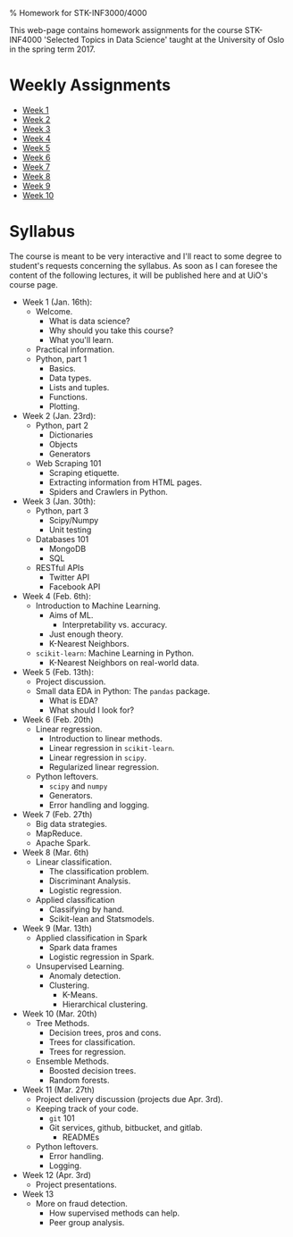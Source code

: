 % Homework for STK-INF3000/4000

This web-page contains homework assignments for the course STK-INF4000
'Selected Topics in Data Science' taught at the University of Oslo in
the spring term 2017.

# Weekly Assignments

- [Week 1](week1.html)
- [Week 2](week2.html)
- [Week 3](week3.html)
- [Week 4](week4.html)
- [Week 5](week5.html)
- [Week 6](week6.html)
- [Week 7](week7.html)
- [Week 8](week8.html)
- [Week 9](week9.html)
- [Week 10](week10.html)

# Syllabus

The course is meant to be very interactive and I'll react to some
degree to student's requests concerning the syllabus. As soon as I can
foresee the content of the following lectures, it will be published
here and at UiO's course page.

- Week 1 (Jan. 16th):
    - Welcome.
        - What is data science?
        - Why should you take this course?
        - What you'll learn.
    - Practical information.
    - Python, part 1
        - Basics.
        - Data types.
        - Lists and tuples.
        - Functions.
        - Plotting.
- Week 2 (Jan. 23rd):
    - Python, part 2
        - Dictionaries
        - Objects
        - Generators
    - Web Scraping 101
        - Scraping etiquette.
        - Extracting information from HTML pages.
        - Spiders and Crawlers in Python.
- Week 3 (Jan. 30th):
    - Python, part 3
        - Scipy/Numpy
        - Unit testing
    - Databases 101
        - MongoDB
        - SQL
    - RESTful APIs
        - Twitter API
        - Facebook API
- Week 4 (Feb. 6th):
    - Introduction to Machine Learning.
        - Aims of ML.
            - Interpretability vs. accuracy.
        - Just enough theory.
        - K-Nearest Neighbors.
    - `scikit-learn`: Machine Learning in Python.
        - K-Nearest Neighbors on real-world data.
- Week 5 (Feb. 13th):
    - Project discussion.
    - Small data EDA in Python: The `pandas` package.
        - What is EDA?
        - What should I look for?
- Week 6 (Feb. 20th)
    - Linear regression.
        - Introduction to linear methods.
        - Linear regression in `scikit-learn`.
        - Linear regression in `scipy`.
        - Regularized linear regression.
    - Python leftovers.
        - `scipy` and `numpy`
        - Generators.
        - Error handling and logging.
- Week 7 (Feb. 27th)
    - Big data strategies.
    - MapReduce.
    - Apache Spark.
- Week 8 (Mar. 6th)
    - Linear classification.
        - The classification problem.
        - Discriminant Analysis.
        - Logistic regression.
    - Applied classification
        - Classifying by hand.
        - Scikit-lean and Statsmodels.
- Week 9 (Mar. 13th)
    - Applied classification in Spark
        - Spark data frames
        - Logistic regression in Spark.
    - Unsupervised Learning.
        - Anomaly detection.
        - Clustering.
            - K-Means.
            - Hierarchical clustering.
- Week 10 (Mar. 20th)
    - Tree Methods.
        - Decision trees, pros and cons.
        - Trees for classification.
        - Trees for regression.
    - Ensemble Methods.
        - Boosted decision trees.
        - Random forests.
- Week 11 (Mar. 27th)
    - Project delivery discussion (projects due Apr. 3rd).
    - Keeping track of your code.
        - `git` 101
        - Git services, github, bitbucket, and gitlab.
            - READMEs
    - Python leftovers.
        - Error handling.
        - Logging.
- Week 12 (Apr. 3rd)
    - Project presentations.
- Week 13
    - More on fraud detection.
        - How supervised methods can help.
        - Peer group analysis.
